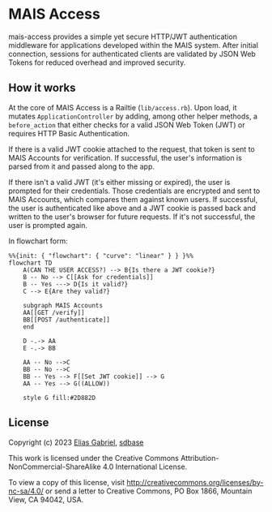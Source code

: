 # MAIS Access

mais-access provides a simple yet secure HTTP/JWT authentication middleware for applications developed within the MAIS system. After initial connection, sessions for authenticated clients are validated by JSON Web Tokens for reduced overhead and improved security.

## How it works

At the core of MAIS Access is a Railtie (`lib/access.rb`). Upon load, it mutates `ApplicationController` by adding, among other helper methods, a `before_action` that either checks for a valid JSON Web Token (JWT) or requires HTTP Basic Authentication.

If there is a valid JWT cookie attached to the request, that token is sent to MAIS Accounts for verification. If successful, the user's information is parsed from it and passed along to the app.

If there isn't a valid JWT (it's either missing or expired), the user is prompted for their credentials. Those credentials are encrypted and sent to MAIS Accounts, which compares them against known users. If successful, the user is authenticated like above and a JWT cookie is passed back and written to the user's browser for future requests. If it's not successful, the user is prompted again.

In flowchart form:

```mermaid
%%{init: { "flowchart": { "curve": "linear" } } }%%
flowchart TD
    A(CAN THE USER ACCESS?) --> B{Is there a JWT cookie?}
    B -- No --> C[[Ask for credentials]]
    B -- Yes ---> D{Is it valid?}
    C --> E{Are they valid?}

    subgraph MAIS Accounts
    AA[[GET /verify]]
    BB[[POST /authenticate]]
    end

    D -.-> AA
    E -.-> BB

    AA -- No -->C
    BB -- No -->C
    BB -- Yes --> F[[Set JWT cookie]] --> G
    AA -- Yes --> G((ALLOW))
    
    style G fill:#2D882D
```

## License

Copyright (c) 2023 [Elias Gabriel](https://eliasfgabriel.com/), [sdbase](http://sdbase.com/)

This work is licensed under the Creative Commons Attribution-NonCommercial-ShareAlike 4.0 International License.

To view a copy of this license, visit <http://creativecommons.org/licenses/by-nc-sa/4.0/> or send a letter to Creative Commons, PO Box 1866, Mountain View, CA 94042, USA.
